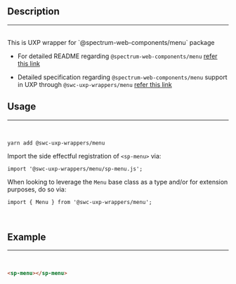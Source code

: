 ## Description

---

<br />
This is UXP wrapper for `@spectrum-web-components/menu` package 
<br />

-   For detailed README regarding `@spectrum-web-components/menu` [refer this link](https://www.npmjs.com/package/@spectrum-web-components/menu/v/0.16.9)

-   Detailed specification regarding `@spectrum-web-components/menu` support in UXP through `@swc-uxp-wrappers/menu` [refer this link](https://developer.adobe.com/photoshop/uxp/2022/uxp-api/reference-spectrum/swc/)

## Usage

---

<br />

```
yarn add @swc-uxp-wrappers/menu
```

Import the side effectful registration of `<sp-menu>` via:

```
import '@swc-uxp-wrappers/menu/sp-menu.js';
```

When looking to leverage the `Menu` base class as a type and/or for extension purposes, do so via:

```
import { Menu } from '@swc-uxp-wrappers/menu';
```

<br />

## Example

---

<br />

```html
<sp-menu></sp-menu>
```

